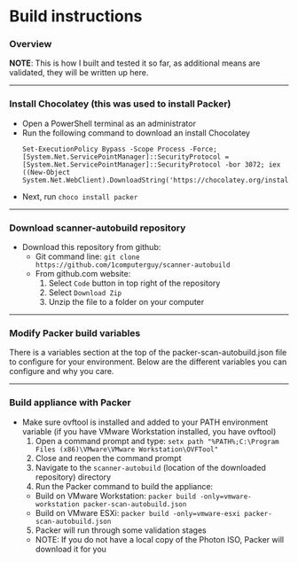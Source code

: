 # Build instructions

### Overview
__NOTE__: This is how I built and tested it so far, as additional means are validated, they will be written up here.

---

### Install Chocolatey (this was used to install Packer)
 - Open a PowerShell terminal as an administrator
 - Run the following command to download an install Chocolatey
   ```
   Set-ExecutionPolicy Bypass -Scope Process -Force; [System.Net.ServicePointManager]::SecurityProtocol = [System.Net.ServicePointManager]::SecurityProtocol -bor 3072; iex ((New-Object System.Net.WebClient).DownloadString('https://chocolatey.org/install.ps1'))
   ```
 - Next, run `choco install packer`

---

### Download scanner-autobuild repository
 - Download this repository from github:
   - Git command line: `git clone https://github.com/1computerguy/scanner-autobuild`
   - From github.com website:
     1) Select `Code` button in top right of the repository
     2) Select `Download Zip`
     3) Unzip the file to a folder on your computer

---

### Modify Packer build variables
There is a variables section at the top of the packer-scan-autobuild.json file to configure for your environment. Below are the different variables you can configure and why you care.

---

### Build appliance with Packer
 - Make sure ovftool is installed and added to your PATH environment variable (if you have VMware Workstation installed, you have ovftool)
   1) Open a command prompt and type: `setx path "%PATH%;C:\Program Files (x86)\VMware\VMware Workstation\OVFTool"`
   2) Close and reopen the command prompt
   3) Navigate to the `scanner-autobuild` (location of the downloaded repository) directory
   4) Run the Packer command to build the appliance:
     - Build on VMware Workstation: `packer build -only=vmware-workstation packer-scan-autobuild.json`
     - Build on VMware ESXi: `packer build -only=vmware-esxi packer-scan-autobuild.json`
   5) Packer will run through some validation stages
     - NOTE: If you do not have a local copy of the Photon ISO, Packer will download it for you

